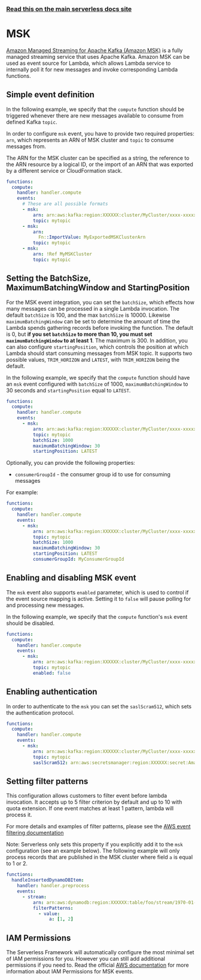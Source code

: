 <!--
title: Serverless Framework - AWS Lambda Events - Managed Streaming for Apache Kafka (MSK)
menuText: MSK
menuOrder: 18
description:  Setting up AWS MSK Events with AWS Lambda via the Serverless Framework
layout: Doc
-->

<!-- DOCS-SITE-LINK:START automatically generated  -->

### [Read this on the main serverless docs site](https://www.serverless.com/framework/docs/providers/aws/events/msk)

<!-- DOCS-SITE-LINK:END -->

# MSK

[Amazon Managed Streaming for Apache Kafka (Amazon MSK)](https://aws.amazon.com/msk/) is a fully managed streaming service that uses Apache Kafka.
Amazon MSK can be used as event source for Lambda, which allows Lambda service to internally poll it for new messages and invoke corresponding Lambda functions.

## Simple event definition

In the following example, we specify that the `compute` function should be triggered whenever there are new messages available to consume from defined Kafka `topic`.

In order to configure `msk` event, you have to provide two required properties: `arn`, which represents an ARN of MSK cluster and `topic` to consume messages from.

The ARN for the MSK cluster can be specified as a string, the reference to the ARN resource by a logical ID, or the import of an ARN that was exported by a different service or CloudFormation stack.

```yml
functions:
  compute:
    handler: handler.compute
    events:
      # These are all possible formats
      - msk:
          arn: arn:aws:kafka:region:XXXXXX:cluster/MyCluster/xxxx-xxxxx-xxxx
          topic: mytopic
      - msk:
          arn:
            Fn::ImportValue: MyExportedMSKClusterArn
          topic: mytopic
      - msk:
          arn: !Ref MyMSKCluster
          topic: mytopic
```

## Setting the BatchSize, MaximumBatchingWindow and StartingPosition

For the MSK event integration, you can set the `batchSize`, which effects how many messages can be processed in a single Lambda invocation. The default `batchSize` is 100, and the max `batchSize` is 10000.
Likewise `maximumBatchingWindow` can be set to determine the amount of time the Lambda spends gathering records before invoking the function. The default is 0, but **if you set `batchSize` to more than 10, you must set `maximumBatchingWindow` to at least 1**. The maximum is 300.
In addition, you can also configure `startingPosition`, which controls the position at which Lambda should start consuming messages from MSK topic. It supports two possible values, `TRIM_HORIZON` and `LATEST`, with `TRIM_HORIZON` being the default.

In the following example, we specify that the `compute` function should have an `msk` event configured with `batchSize` of 1000, `maximumBatchingWindow` to 30 seconds and `startingPosition` equal to `LATEST`.

```yml
functions:
  compute:
    handler: handler.compute
    events:
      - msk:
          arn: arn:aws:kafka:region:XXXXXX:cluster/MyCluster/xxxx-xxxxx-xxxx
          topic: mytopic
          batchSize: 1000
          maximumBatchingWindow: 30
          startingPosition: LATEST
```

Optionally, you can provide the following properties:

- `consumerGroupId` - the consumer group id to use for consuming messages

For example:

```yml
functions:
  compute:
    handler: handler.compute
    events:
      - msk:
          arn: arn:aws:kafka:region:XXXXXX:cluster/MyCluster/xxxx-xxxxx-xxxx
          topic: mytopic
          batchSize: 1000
          maximumBatchingWindow: 30
          startingPosition: LATEST
          consumerGroupId: MyConsumerGroupId
```

## Enabling and disabling MSK event

The `msk` event also supports `enabled` parameter, which is used to control if the event source mapping is active. Setting it to `false` will pause polling for and processing new messages.

In the following example, we specify that the `compute` function's `msk` event should be disabled.

```yml
functions:
  compute:
    handler: handler.compute
    events:
      - msk:
          arn: arn:aws:kafka:region:XXXXXX:cluster/MyCluster/xxxx-xxxxx-xxxx
          topic: mytopic
          enabled: false
```

## Enabling authentication

In order to authenticate to the `msk` you can set the `saslScram512`, which sets the authentication protocol.

```yml
functions:
  compute:
    handler: handler.compute
    events:
      - msk:
          arn: arn:aws:kafka:region:XXXXXX:cluster/MyCluster/xxxx-xxxxx-xxxx
          topic: mytopic
          saslScram512: arn:aws:secretsmanager:region:XXXXXX:secret:AmazonMSK_xxxxxx
```

## Setting filter patterns

This configuration allows customers to filter event before lambda invocation. It accepts up to 5 filter criterion by default and up to 10 with quota extension. If one event matches at least 1 pattern, lambda will process it.

For more details and examples of filter patterns, please see the [AWS event filtering documentation](https://docs.aws.amazon.com/lambda/latest/dg/invocation-eventfiltering.html)

Note: Serverless only sets this property if you explicitly add it to the `msk` configuration (see an example below). The following example will only process records that are published in the MSK cluster where field `a` is equal to 1 or 2.

```yml
functions:
  handleInsertedDynamoDBItem:
    handler: handler.preprocess
    events:
      - stream:
          arn: arn:aws:dynamodb:region:XXXXXX:table/foo/stream/1970-01-01T00:00:00.000
          filterPatterns:
            - value:
                a: [1, 2]
```

## IAM Permissions

The Serverless Framework will automatically configure the most minimal set of IAM permissions for you. However you can still add additional permissions if you need to. Read the official [AWS documentation](https://docs.aws.amazon.com/lambda/latest/dg/with-msk.html) for more information about IAM Permissions for MSK events.
